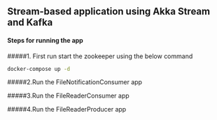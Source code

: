 ##  Stream-based application using Akka Stream and Kafka

#### Steps for running the app
#####1. First run start the zookeeper using the below command
```bash
docker-compose up -d
```
#####2.Run the FileNotificationConsumer app 

#####3.Run the FileReaderConsumer app 

#####4.Run the FileReaderProducer app 
